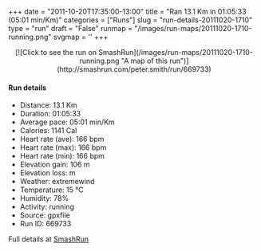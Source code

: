 +++
date = "2011-10-20T17:35:00-13:00"
title = "Ran 13.1 Km in 01:05:33 (05:01 min/Km)"
categories = ["Runs"]
slug = "run-details-20111020-1710"
type = "run"
draft = "False"
runmap = "/images/run-maps/20111020-1710-running.png"
svgmap = '<polyline points="94 1, 92 5, 96 6, 95 9, 96 8, 98 14, 96 24, 100 30, 98 46, 98 50, 100 55, 98 59, 97 61, 97 64, 97 64, 96 72, 92 77, 88 77, 77 75, 67 73, 61 72, 59 74, 50 98, 45 98, 45 96, 40 94, 36 95, 28 92, 28 91, 30 87, 29 83, 34 66, 20 62, 2 43, 0 36, 0 31, 1 24, 2 23, 18 19, 45 21, 54 21, 61 18, 79 3, 89 5">'
+++



<!--more-->

<center>
[![Click to see the run on SmashRun](/images/run-maps/20111020-1710-running.png "A map of this run")](http://smashrun.com/peter.smith/run/669733)
</center>

#### Run details

* Distance: 13.1 Km
* Duration: 01:05:33
* Average pace: 05:01 min/Km
* Calories: 1141 Cal
* Heart rate (ave): 166 bpm
* Heart rate (max): 166 bpm
* Heart rate (min): 166 bpm
* Elevation gain: 106 m
* Elevation loss:  m
* Weather: extremewind
* Temperature: 15 &deg;C
* Humidity: 78%
* Activity: running
* Source: gpxfile
* Run ID: 669733

Full details at [SmashRun](http://smashrun.com/peter.smith/run/669733)